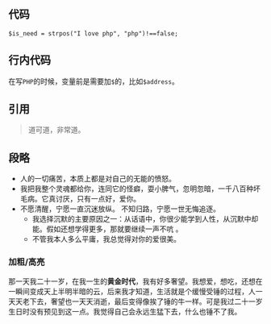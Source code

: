
## 代码
```
$is_need = strpos("I love php", "php")!==false;
```

## 行内代码
在写`PHP`的时候，变量前是需要加`$`的，比如`$address`。

## 引用
> 道可道，非常道。

## 段略
- 人的一切痛苦，本质上都是对自己的无能的愤怒。
- 我把我整个灵魂都给你，连同它的怪癖，耍小脾气，忽明忽暗，一千八百种坏毛病。它真讨厌，只有一点好，爱你。
- 不愿清醒，宁愿一直沉迷放纵。 不知归路，宁愿一世无悔追逐。
    - 我选择沉默的主要原因之一：从话语中，你很少能学到人性，从沉默中却能。假如还想学得更多，那就要继续一声不吭 。
    - 不管我本人多么平庸，我总觉得对你的爱很美。

### 加粗/高亮
那一天我二十一岁，在我一生的**黄金时代**，我有好多奢望。我想爱，想吃，还想在一瞬间变成天上半明半暗的云，后来我才知道，生活就是个缓慢受锤的过程，人一天天老下去，奢望也一天天消逝，最后变得像挨了锤的牛一样。可是我过二十一岁生日时没有预见到这一点。我觉得自己会永远生猛下去，什么也锤不了我。
